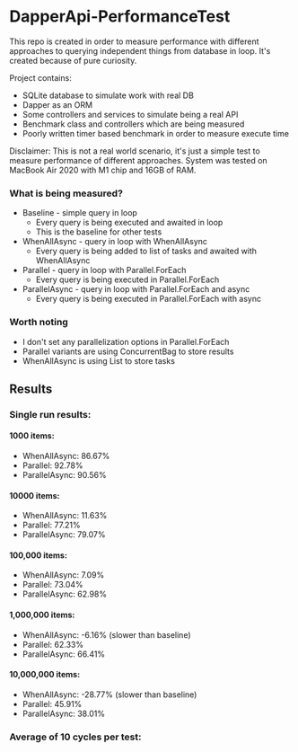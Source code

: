 # DapperApi-PerformanceTest
This repo is created in order to measure performance with different 
approaches to querying independent things from database in loop.
It's created because of pure curiosity.

Project contains: 
-  SQLite database to simulate work with real DB
-  Dapper as an ORM
-  Some controllers and services to simulate being a real API
-  Benchmark class and controllers which are being measured
-  Poorly written timer based benchmark in order to measure execute time

Disclaimer: This is not a real world scenario, it's just a simple test to measure performance of different approaches.
System was tested on MacBook Air 2020 with M1 chip and 16GB of RAM.

### What is being measured?
-  Baseline - simple query in loop
    - Every query is being executed and awaited in loop
    - This is the baseline for other tests
-  WhenAllAsync - query in loop with WhenAllAsync
    - Every query is being added to list of tasks and awaited with WhenAllAsync
- Parallel - query in loop with Parallel.ForEach
    - Every query is being executed in Parallel.ForEach
- ParallelAsync - query in loop with Parallel.ForEach and async
    - Every query is being executed in Parallel.ForEach with async

### Worth noting
- I don't set any parallelization options in Parallel.ForEach
- Parallel variants are using ConcurrentBag to store results
- WhenAllAsync is using List to store tasks

## Results
### Single run results:
#### 1000 items:
- WhenAllAsync: 86.67%
- Parallel: 92.78%
- ParallelAsync: 90.56%

#### 10000 items:
- WhenAllAsync: 11.63%
- Parallel: 77.21%
- ParallelAsync: 79.07%

#### 100,000 items:
- WhenAllAsync: 7.09%
- Parallel: 73.04%
- ParallelAsync: 62.98%

#### 1,000,000 items:
- WhenAllAsync: -6.16% (slower than baseline)
- Parallel: 62.33%
- ParallelAsync: 66.41%

#### 10,000,000 items:
- WhenAllAsync: -28.77% (slower than baseline)
- Parallel: 45.91%
- ParallelAsync: 38.01%

### Average of 10 cycles per test:

